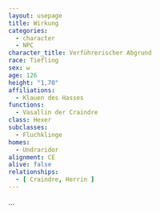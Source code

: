 ```yaml
---
layout: usepage
title: Wirkung
categories:
  - character
  - NPC
character_title: Verführerischer Abgrund 
race: Tiefling
sex: w
age: 126
height: "1,70"
affiliations:
  - Klauen des Hasses
functions:
  - Vasallin der Craindre
class: Hexer
subclasses:
  - Fluchklinge
homes:
  - Undraridor
alignment: CE
alive: false
relationships:
  - [ Craindre, Herrin ]
---
```


...